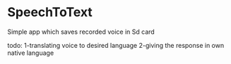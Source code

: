 # SpeechToText
Simple app which saves recorded voice in Sd card

todo:
1-translating voice to desired language
2-giving the response in own native language
